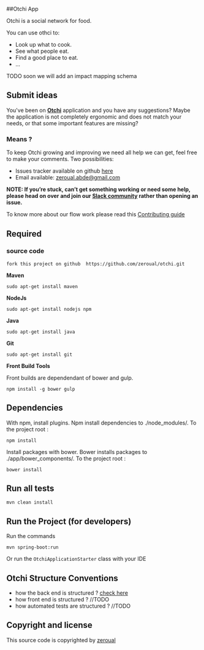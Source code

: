 ##Otchi App

Otchi is a social network for food.

You can use othci to:

- Look up what to cook.
- See what people eat.
- Find a good place to eat.
- ...

TODO soon we will add an impact mapping schema

## Submit ideas

You've been on **[Otchi](http://otchi.herokuapp.com)** application and you have any suggestions?
Maybe the application is not completely ergonomic and does not match your needs, or that some important features are missing?

### Means ?

To keep Otchi  growing and improving we need all help we can get, feel free to make your comments.
 Two possibilities:
- Issues tracker available on github [here](https://github.com/zeroual/otchi/issues)
- Email available: zeroual.abde@gmail.com

**NOTE: If you’re stuck, can’t get something working or need some help, please head on over and join our [Slack community](https://otchi.slack.com) rather than opening an issue.**

To know more about our flow work please read this [Contributing guide](docs/how-to-contribute.md)

## Required

### source code

    fork this project on github  https://github.com/zeroual/otchi.git

**Maven**

    sudo apt-get install maven

**NodeJs**

    sudo apt-get install nodejs npm

**Java**

    sudo apt-get install java

**Git**

    sudo apt-get install git

**Front Build Tools**

Front builds are dependendant of bower and gulp.

    npm install -g bower gulp

## Dependencies

With npm, install plugins. Npm install dependencies to ./node_modules/.
To the project root :

    npm install

Install packages with bower. Bower installs packages to ./app/bower_components/.
To the project root :

    bower install

## Run all tests

    mvn clean install

## Run the Project (for developers)

Run the commands

    mvn spring-boot:run

  Or run the `OtchiApplicationStarter` class with your IDE

## Otchi Structure Conventions

- how the back end is structured ? [check here](docs/back-end-structure.md)
- how front end is structured ? //TODO
- how automated tests are structured ? //TODO

## Copyright and license

This source code is copyrighted by [zeroual](https://twitter.com/AbdeZeros)